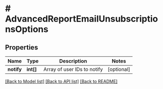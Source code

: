 # # AdvancedReportEmailUnsubscriptionsOptions

## Properties

Name | Type | Description | Notes
------------ | ------------- | ------------- | -------------
**notify** | **int[]** | Array of user IDs to notify | [optional] 

[[Back to Model list]](../../README.md#documentation-for-models) [[Back to API list]](../../README.md#documentation-for-api-endpoints) [[Back to README]](../../README.md)


